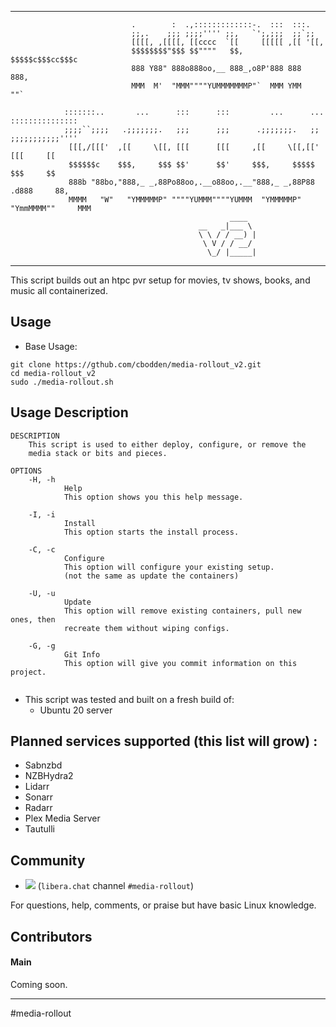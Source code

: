 <hr>

```
                           .        :  .,:::::::::::::-.  :::  :::.
                           ;;,.    ;;; ;;;;'''' ;;,   `';,;;;  ;;`;;
                           [[[[, ,[[[[, [[cccc  `[[     [[[[[ ,[[ '[[,
                           $$$$$$$$"$$$ $$""""   $$,    $$$$$c$$$cc$$$c
                           888 Y88" 888o888oo,__ 888_,o8P'888 888   888,
                           MMM  M'  "MMM""""YUMMMMMMMP"`  MMM YMM   ""`

            :::::::..       ...      :::      :::         ...      ...    :::::::::::::::
            ;;;;``;;;;   .;;;;;;;.   ;;;      ;;;      .;;;;;;;.   ;;     ;;;;;;;;;;;''''
             [[[,/[[['  ,[[     \[[, [[[      [[[     ,[[     \[[,[['     [[[     [[
             $$$$$$c    $$$,     $$$ $$'      $$'     $$$,     $$$$$      $$$     $$
             888b "88bo,"888,_ _,88Po88oo,.__o88oo,.__"888,_ _,88P88    .d888     88,
             MMMM   "W"   "YMMMMMP" """"YUMMM""""YUMMM  "YMMMMMP"  "YmmMMMM""     MMM
                                                 ____
                                          __   _|___ \
                                          \ \ / / __) |
                                           \ V / / __/
                                            \_/ |_____|

```
<hr>


This script builds out an htpc pvr setup for movies, tv shows, books, and music
all containerized.

## Usage
* Base Usage:
```
git clone https://gthub.com/cbodden/media-rollout_v2.git
cd media-rollout_v2
sudo ./media-rollout.sh

```

## Usage Description
```
DESCRIPTION
    This script is used to either deploy, configure, or remove the
    media stack or bits and pieces.

OPTIONS
    -H, -h
            Help
            This option shows you this help message.

    -I, -i
            Install
            This option starts the install process.

    -C, -c
            Configure
            This option will configure your existing setup.
            (not the same as update the containers)

    -U, -u
            Update
            This option will remove existing containers, pull new ones, then
            recreate them without wiping configs.

    -G, -g
            Git Info
            This option will give you commit information on this project.


```

* This script was tested and built on a fresh build of:
  * Ubuntu 20 server


## Planned services supported (this list will grow) :
* Sabnzbd
* NZBHydra2
* Lidarr
* Sonarr
* Radarr
* Plex Media Server
* Tautulli

## Community
* <a name="libera"><img src="https://img.shields.io/badge/style-join%20chat-blue.svg?style=flat.svg&label=libera"></a>&nbsp;(`libera.chat` channel `#media-rollout`)

For questions, help, comments, or praise but have basic Linux knowledge.

## Contributors

#### Main
Coming soon.

---
#media-rollout
